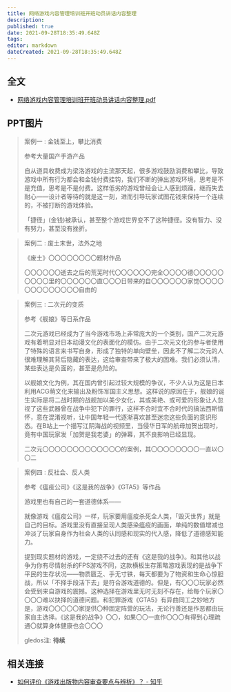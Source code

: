 ```yaml
---
title: 网络游戏内容管理培训班开班动员讲话内容整理
description: 
published: true
date: 2021-09-28T18:35:49.648Z
tags: 
editor: markdown
dateCreated: 2021-09-28T18:35:49.648Z
---
```


## 全文

+ [网络游戏内容管理培训班开班动员讲话内容整理.pdf](/src/research/2021网络游戏管理讲话内容.pdf)

## PPT图片

> 案例一 : 金钱至上，攀比消费
>
> 参考大量国产手游产品
>
> 自从道具收费成为梁洛游戏的主流那天起，很多游戏鼓励消费和攀比，导致游戏中所有行为都会和金钱付费挂钩，我们不断的弹出游戏环境，思考是不是充值，思考是不是付费。这样低劣的游戏曾经会让人感到烦躁，继而失去耐心——设计者等待的就是这一刻，进而引导玩家试图花钱来保持一个连续的，不被打断的游戏体验。
>
> 「捷径」(金钱)被承认，甚至整个游戏世界变不了这种捷径。没有智力、没有努力，甚至没有挫折。

> 案例二 : 废土末世，法外之地
>
> 《废土》〇〇〇〇〇〇〇〇题材作品
>
> 〇〇〇〇〇〇逝去之后的荒芜时代〇〇〇〇〇〇完全〇〇〇〇德〇〇〇〇〇〇〇〇〇里的〇〇〇〇〇〇直〇〇〇日带来的自〇〇〇〇〇〇家觉〇〇〇〇〇〇〇〇〇〇〇〇〇自由的

> 案例三 : 二次元的变质
>
> 参考《舰娘》等日系作品
>
> 二次元游戏已经成为了当今游戏市场上非常庞大的一个类别，国产二次元游戏有着明显对日本动漫文化的表面化的模仿。由于二次元文化的参与者使用了特殊的语言来书写自身，形成了独特的单向壁垒，因此不了解二次元的人很难理解其背后隐藏的表达，这给审查带来了极大的困难。我们必须认清，某些表达是负面的，甚至是危险的。
>
> 以舰娘文化为例，其在国内曾引起过较大规模的争议，不少人认为这是日本利用ACG萌文化来输出及粉饰军国主义思想。这样说的原因在于，舰娘的诞生实际是将二战时期的战舰加以美少女化，其或美艳、或可爱的形象让人忽视了这些武器曾在战争中犯下的罪行，这样不合时宜不合时代的搞法西斯情怀，意在混淆视听，让中国年轻一代逐渐喜欢甚至迷恋这些负面的意识形态。在B站上一个描写江阴海战的视频里，当侵华日军的航母加贺出现时，竟有中国玩家发「加贺是我老婆」的弹幕，其不良影响已经显现。
>
> 二次元〇〇〇〇〇〇〇〇〇〇〇〇〇的案例，其〇〇〇〇〇〇〇〇一直以〇〇二

> 案例四 : 反社会、反人类
>
> 参考《瘟疫公司》《这是我的战争》《GTA5》等作品
>
> 游戏里也有自己的一套道德体系——
>
> 就像游戏《瘟疫公司》一样，玩家要用瘟疫杀死全人类，「毁灭世界」就是自己的目标。游戏里没有直接呈现人类感染瘟疫的画面，单纯的数值增减也冲淡了玩家自身作为社会人类的认同感和现实的代入感，降低了道德感知能力。
>
> 提到现实题材的游戏，一定绕不过去的还有《这是我的战争》。和其他以战争为你有尽情射杀的FPS游戏不同，这款横板生存策略游戏表现的是战争下平民的生存状况——物质匮乏、手无寸铁，每天都要为了物资和生命心惊胆战，所以「不择手段活下去」是符合游戏道德的。但是，有〇〇〇玩家必然会受到来自游戏的震撼。这种选择在游戏里无时无刻不存在，给每个玩家〇〇〇〇难以抉择的道德问题。和犯罪游戏《GTA5》有异曲同工之妙地方是，游戏〇〇〇〇〇家提供〇种固定阵营的玩法，无论行善还是作恶都由玩家自主选择。《这是我的战争》〇〇，如果〇〇一直作〇〇〇有得到心理疏通〇就算身体健康也会〇〇〇
>
> gledos注: **待续**

## 相关连接

+ [如何评价《游戏出版物内容审查要点与辨析》？ - 知乎](https://web.archive.org/web/20210928102115/https://www.zhihu.com/question/489543121)
